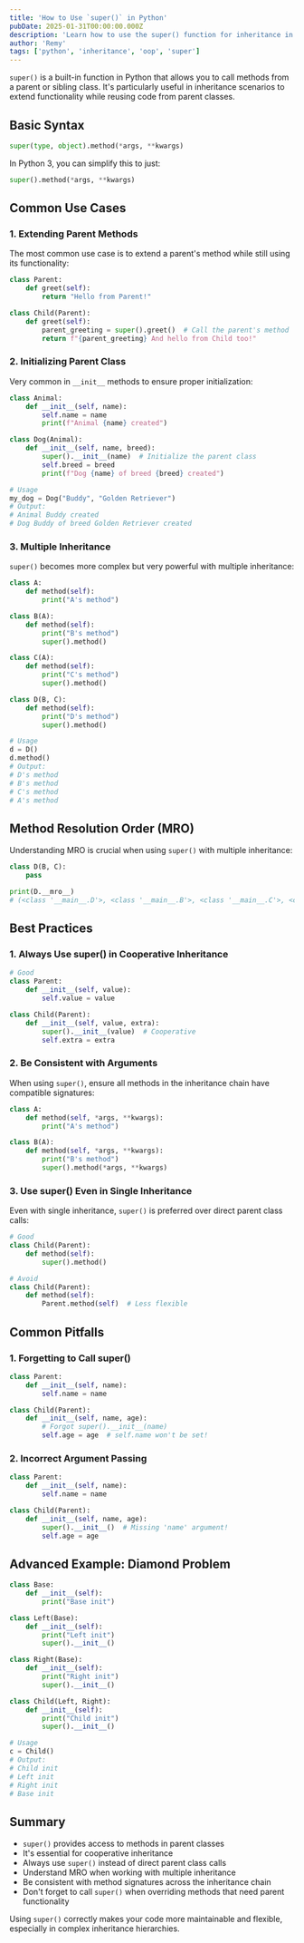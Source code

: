 ```yaml
---
title: 'How to Use `super()` in Python'
pubDate: 2025-01-31T00:00:00.000Z
description: 'Learn how to use the super() function for inheritance in Python'
author: 'Remy'
tags: ['python', 'inheritance', 'oop', 'super']
---
```





`super()` is a built-in function in Python that allows you to call methods from a parent or sibling class. It's particularly useful in inheritance scenarios to extend functionality while reusing code from parent classes.

## Basic Syntax

```python
super(type, object).method(*args, **kwargs)
```

In Python 3, you can simplify this to just:

```python
super().method(*args, **kwargs)
```

## Common Use Cases

### 1. Extending Parent Methods

The most common use case is to extend a parent's method while still using its functionality:

```python
class Parent:
    def greet(self):
        return "Hello from Parent!"

class Child(Parent):
    def greet(self):
        parent_greeting = super().greet()  # Call the parent's method
        return f"{parent_greeting} And hello from Child too!"
```

### 2. Initializing Parent Class

Very common in `__init__` methods to ensure proper initialization:

```python
class Animal:
    def __init__(self, name):
        self.name = name
        print(f"Animal {name} created")

class Dog(Animal):
    def __init__(self, name, breed):
        super().__init__(name)  # Initialize the parent class
        self.breed = breed
        print(f"Dog {name} of breed {breed} created")

# Usage
my_dog = Dog("Buddy", "Golden Retriever")
# Output:
# Animal Buddy created
# Dog Buddy of breed Golden Retriever created
```

### 3. Multiple Inheritance

`super()` becomes more complex but very powerful with multiple inheritance:

```python
class A:
    def method(self):
        print("A's method")

class B(A):
    def method(self):
        print("B's method")
        super().method()

class C(A):
    def method(self):
        print("C's method")
        super().method()

class D(B, C):
    def method(self):
        print("D's method")
        super().method()

# Usage
d = D()
d.method()
# Output:
# D's method
# B's method
# C's method
# A's method
```

## Method Resolution Order (MRO)

Understanding MRO is crucial when using `super()` with multiple inheritance:

```python
class D(B, C):
    pass

print(D.__mro__)
# (<class '__main__.D'>, <class '__main__.B'>, <class '__main__.C'>, <class '__main__.A'>, <class 'object'>)
```

## Best Practices

### 1. Always Use super() in Cooperative Inheritance

```python
# Good
class Parent:
    def __init__(self, value):
        self.value = value

class Child(Parent):
    def __init__(self, value, extra):
        super().__init__(value)  # Cooperative
        self.extra = extra
```

### 2. Be Consistent with Arguments

When using `super()`, ensure all methods in the inheritance chain have compatible signatures:

```python
class A:
    def method(self, *args, **kwargs):
        print("A's method")

class B(A):
    def method(self, *args, **kwargs):
        print("B's method")
        super().method(*args, **kwargs)
```

### 3. Use super() Even in Single Inheritance

Even with single inheritance, `super()` is preferred over direct parent class calls:

```python
# Good
class Child(Parent):
    def method(self):
        super().method()

# Avoid
class Child(Parent):
    def method(self):
        Parent.method(self)  # Less flexible
```

## Common Pitfalls

### 1. Forgetting to Call super()

```python
class Parent:
    def __init__(self, name):
        self.name = name

class Child(Parent):
    def __init__(self, name, age):
        # Forgot super().__init__(name)
        self.age = age  # self.name won't be set!
```

### 2. Incorrect Argument Passing

```python
class Parent:
    def __init__(self, name):
        self.name = name

class Child(Parent):
    def __init__(self, name, age):
        super().__init__()  # Missing 'name' argument!
        self.age = age
```

## Advanced Example: Diamond Problem

```python
class Base:
    def __init__(self):
        print("Base init")

class Left(Base):
    def __init__(self):
        print("Left init")
        super().__init__()

class Right(Base):
    def __init__(self):
        print("Right init")
        super().__init__()

class Child(Left, Right):
    def __init__(self):
        print("Child init")
        super().__init__()

# Usage
c = Child()
# Output:
# Child init
# Left init
# Right init
# Base init
```

## Summary

- `super()` provides access to methods in parent classes
- It's essential for cooperative inheritance
- Always use `super()` instead of direct parent class calls
- Understand MRO when working with multiple inheritance
- Be consistent with method signatures across the inheritance chain
- Don't forget to call `super()` when overriding methods that need parent functionality

Using `super()` correctly makes your code more maintainable and flexible, especially in complex inheritance hierarchies.
